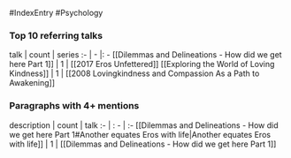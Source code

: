 #IndexEntry #Psychology

### Top 10 referring talks
talk | count | series
:- | - |: -
[[Dilemmas and Delineations - How did we get here Part 1]] | 1 | [[2017 Eros Unfettered]]
[[Exploring the World of Loving Kindness]] | 1 | [[2008 Lovingkindness and Compassion As a Path to Awakening]]

### Paragraphs with 4+ mentions
description | count | talk
:- | : - | :-
[[Dilemmas and Delineations - How did we get here Part 1#Another equates Eros with life\|Another equates Eros with life]] | 1 | [[Dilemmas and Delineations - How did we get here Part 1]]

